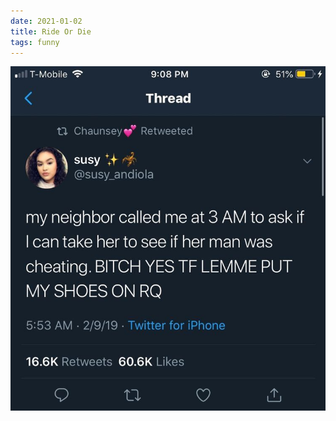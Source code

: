 ```yaml
---
date: 2021-01-02
title: Ride Or Die
tags: funny
---
```


![3am.jpg](https://raw.githubusercontent.com/muneer78/muneer78.github.io/master/images/3am.jpg)
